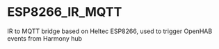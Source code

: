 # ESP8266_IR_MQTT
IR to MQTT bridge based on Heltec ESP8266, used to trigger OpenHAB events from Harmony hub
